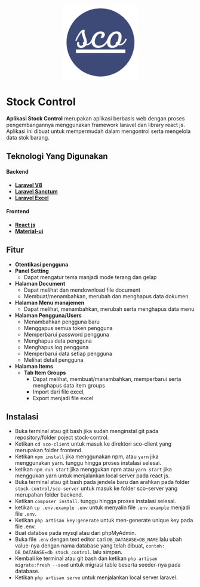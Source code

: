<p align="center">
  <img src="https://github.com/saiful-akbar/stock-control/blob/main/sco-client/src/assets/images/logo/logo-light.png?raw=true" alt="SCO Logo" width="200">
</p>

# Stock Control

**Aplikasi Stock Control** merupakan aplikasi berbasis web dengan proses pengembangannya menggunakan framework laravel dan library react js. Aplikasi ini dibuat untuk mempermudah dalam mengontrol serta mengelola data stok barang.

## Teknologi Yang Digunakan

#### Backend

- **[Laravel V8](https://laravel.com/docs/8.x)**
- **[Laravel Sanctum](https://laravel.com/docs/8.x/sanctum)**
- **[Laravel Excel](https://laravel-excel.com/)**

#### Frontend

- **[React js](https://reactjs.org/)**
- **[Material-ui](https://material-ui.com/)**

## Fitur

- **Otentikasi pengguna**
- **Panel Setting**
  - Dapat mengatur tema manjadi mode terang dan gelap
- **Halaman Document**
  - Dapat melihat dan mendownload file document
  - Membuat/menambahkan, merubah dan menghapus data dokumen
- **Halaman Menu manajemen**
  - Dapat melihat, menambahkan, merubah serta menghapus data menu
- **Halaman Pengguna/Users**
  - Menambahkan pengguna baru
  - Menggapus semua token pengguna
  - Memperbarui password pengguna
  - Menghapus data pengguna
  - Menghapus log pengguna
  - Memperbarui data setiap pengguna
  - Melihat detail pengguna  
 - **Halaman Items**
   - **Tab Item Groups**
     - Dapat melihat, membuat/manambahkan, memperbarui serta menghapus data item groups
     - Import dari file excel,
     - Export menjadi file excel

## Instalasi

- Buka terminal atau git bash jika sudah menginstal git pada repository/folder poject stock-control.
- Ketikan `cd sco-client` untuk masuk ke direktori sco-client yang merupakan folder frontend.
- Ketikan `npm install` jika menggunakan npm, atau `yarn` jika menggunakan yarn. tunggu hingga proses instalasi selesai.
- ketikan `npm run start` jika menggukan npm atau `yarn start` jika menggukan yarn untuk menjalankan local server pada react js.
- Buka terminal atau git bash pada jendela baru dan arahkan pada folder `stock-control/sco-server` untuk masuk ke folder sco-server yang merupahan folder backend.
- Ketikan `composer install`. tunggu hingga proses instalasi selesai.
- ketikan `cp .env.example .env` untuk menyalin file `.env.example` menjadi file `.env`.
- Ketikan `php artisan key:generate` untuk men-generate unique key pada file .env.
- Buat databse pada mysql atau dari phpMyAdmin.
- Buka file `.env` dengan text editor cari `DB_DATABASE=DB_NAME` lalu ubah value-nya dengan nama database yang telah dibuat, `contoh: DB_DATABASE=db_stock_control`. lalu simpan.
- Kembali ke terminal atau git bash dan ketikan `php artisan migrate:fresh --seed` untuk migrasi table beserta seeder-nya pada database.
- Ketikan `php artisan serve` untuk menjalankan local server laravel.

